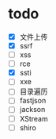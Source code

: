 # todo

- [x] 文件上传
- [x] ssrf
- [ ] xss
- [ ] rce
- [x] ssti
- [ ] xxe
- [ ] 目录遍历
- [ ] fastjson
- [ ] jackson
- [ ] XStream
- [ ] shiro
